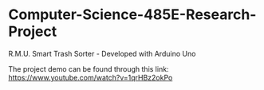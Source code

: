 # Computer-Science-485E-Research-Project
R.M.U. Smart Trash Sorter - Developed with Arduino Uno

The project demo can be found through this link: https://www.youtube.com/watch?v=1qrHBz2okPo
